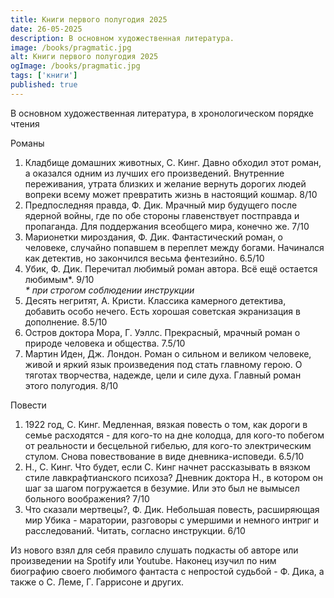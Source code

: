 ```yaml
---
title: Книги первого полугодия 2025
date: 26-05-2025
description: В основном художественная литература.
image: /books/pragmatic.jpg
alt: Книги первого полугодия 2025
ogImage: /books/pragmatic.jpg
tags: ['книги']
published: true
---
```


В основном художественная литература, в хронологическом порядке чтения

Романы
1. Кладбище домашних животных, С. Кинг. Давно обходил этот роман, а оказался одним из лучших его произведений. Внутренние переживания, утрата близких и желание вернуть дорогих людей вопреки всему может превратить жизнь в настоящий кошмар. 8/10
2. Предпоследняя правда, Ф. Дик. Мрачный мир будущего после ядерной войны, где по обе стороны главенствует постправда и пропаганда. Для поддержания всеобщего мира, конечно же. 7/10
3. Марионетки мироздания, Ф. Дик. Фантастический роман, о человеке, случайно попавшем в переплет между богами. Начинался как детектив, но закончился весьма фентезийно. 6.5/10
4. Убик, Ф. Дик. Перечитал любимый роман автора. Всё ещё остается любимым*. 9/10 \
_* при строгом соблюдении инструкции_
5. Десять негритят, А. Кристи. Классика камерного детектива, добавить особо нечего. Есть хорошая советская экранизация в дополнение. 8.5/10
6. Остров доктора Мора, Г. Уэллс. Прекрасный, мрачный роман о природе человека и общества. 7.5/10
7. Мартин Иден, Дж. Лондон. Роман о сильном и великом человеке, живой и яркий язык произведения под стать главному герою. О тяготах творчества, надежде, цели и силе духа. Главный роман этого полугодия. 8/10

Повести
1. 1922 год, С. Кинг. Медленная, вязкая повесть о том, как дороги в семье расходятся - для кого-то на дне колодца, для кого-то побегом от реальности и бесцельной гибелью, для кого-то электрическим стулом. Снова повествование в виде дневника-исповеди. 6.5/10
2. Н., С. Кинг. Что будет, если С. Кинг начнет рассказывать в вязком стиле лавкрафтианского психоза? Дневник доктора Н., в котором он шаг за шагом погружается в безумие. Или это был не вымысел больного воображения? 7/10
3. Что сказали мертвецы?, Ф. Дик. Небольшая повесть, расширяющая мир Убика - маратории, разговоры с умершими и немного интриг и расследований. Читать, согласно инструкции. 6/10

Из нового взял для себя правило слушать подкасты об авторе или произведении на Spotify или Youtube. Наконец изучил по ним биографию своего любимого фантаста с непростой судьбой - Ф. Дика, а также о С. Леме, Г. Гаррисоне и других.